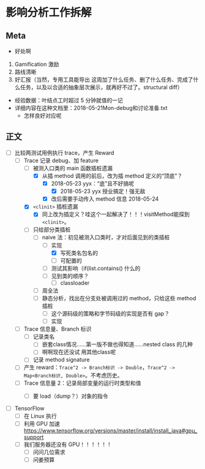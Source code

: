 # 影响分析工作拆解

## Meta

+ 好处啊

1. Gamification 激励
2. 路线清晰
3. 好汇报（当然，专用工具能导出 这周加了什么任务、删了什么任务、完成了什么任务，以及以合适的抽象层次展示，就再好不过了。structural diff）

+ 经验数据：叶结点工时超过 5 分钟就值的一记
+ 详细内容在这种文档里：2018-05-21Mon-debug和讨论准备.txt
  + 怎样良好对应呢



## 正文

- [ ] 比较两测试用例执行 trace，产生 Reward 
  - [ ] Trace 记录 debug、加 feature
    - [ ] 被测入口类的 main 函数插桩遗漏
      - [x] 从插 method 调用的前后，改为插 method 定义的“顶底”？
        - [x] 2018-05-23 yyx：“底”且不好搞呢
          - [x] 2018-05-23 yyx 授业搞定！强无敌
        - [x] 改后需要手动传入 method 信息 2018-05-24
    - [x] `<clinit>` 插桩遗漏
      - [x] 同上改为插定义？哇这个一起解决了！！！visitMethod能探到`<clinit>`。
    - [ ] 只给部分类插桩
      - [ ] naive 法：初见被测入口类时，才对后面见到的类插桩
        - [ ] 实现
          - [x] 写死类名包名的
          - [ ] 可配置的
        - [ ] 测试其影响（if(list.contains() 什么的
        - [ ] 见到类的顺序？
          - [ ] classloader
      - [ ] 周全法
      - [ ] 静态分析，找出在分支处被调用过的 method，只给这些 method 插桩
        - [ ] 这个源码级的策略和字节码级的实现是否有 gap？
        - [ ] 实现
  - [ ] Trace 信息量、Branch 标识
    - [ ] 记录类名
      - [ ] 嵌套class情况……第一版不做也得知道……nested class 的几种
      - [ ] 啊啊现在还没试  用其他class呢
    - [ ] 记录 method signature
  - [ ] 产生 reward：`Trace^2 -> Branch标识 -> Double`，`Trace^2 -> Map<Branch标识, Double>`。不考虑历史。
  - [ ] Trace 信息量 2：记录局部变量的运行时类型和值
    - [ ] 要 load（dump？）对象的指令



- [ ] TensorFlow
  - [ ] 在 Linux 执行
  - [ ] 利用 GPU 加速 https://www.tensorflow.org/versions/master/install/install_java#gpu_support
  - [ ] 我们服务器还没有 GPU！！！！！！
    - [ ] 问问几位需求
    - [ ] 问姜预算
